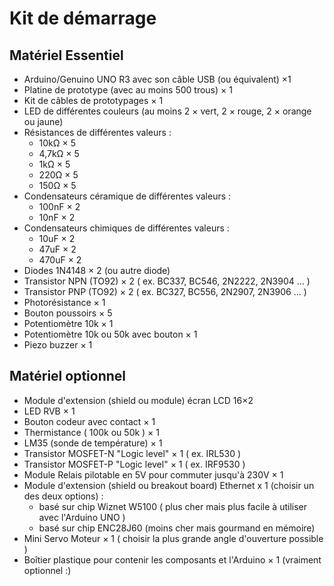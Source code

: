 Kit de démarrage
================

Matériel Essentiel
------------------
 - Arduino/Genuino UNO R3 avec son câble USB (ou équivalent) ×1
 - Platine de prototype (avec au moins 500 trous) × 1
 - Kit de câbles de prototypages × 1
 - LED de différentes couleurs (au moins 2 × vert, 2 × rouge, 2 × orange ou jaune)
 - Résistances de différentes valeurs :
   - 10kΩ × 5
   - 4,7kΩ × 5
   - 1kΩ × 5
   - 220Ω × 5
   - 150Ω × 5
 - Condensateurs céramique de différentes valeurs :
   - 100nF × 2
   - 10nF × 2
 - Condensateurs chimiques de différentes valeurs :
   - 10uF × 2
   - 47uF × 2
   - 470uF × 2
 - Diodes 1N4148 × 2 (ou autre diode)
 - Transistor NPN (TO92) × 2 ( ex.  BC337, BC546, 2N2222, 2N3904 ... )
 - Transistor PNP (TO92) × 2 ( ex.   BC327, BC556, 2N2907, 2N3906 ... )
 - Photorésistance × 1
 - Bouton poussoirs × 5
 - Potentiomètre 10k × 1
 - Potentiomètre 10k ou 50k avec bouton × 1
 - Piezo buzzer × 1

Matériel optionnel
------------------
 - Module d'extension (shield ou module) écran  LCD 16×2
 - LED RVB × 1
 - Bouton codeur avec contact × 1
 - Thermistance ( 100k ou 50k ) × 1
 - LM35 (sonde de température) × 1
 - Transistor MOSFET-N "Logic level" × 1 ( ex. IRL530 )
 - Transistor MOSFET-P "Logic level" × 1 ( ex. IRF9530 )
 - Module Relais pilotable en 5V pour commuter jusqu'à 230V × 1
 - Module d'extension (shield ou breakout board) Ethernet x 1 (choisir un des deux options) :
   - basé sur chip Wiznet W5100  ( plus cher mais plus facile à utiliser avec l'Arduino UNO )
   - basé sur chip ENC28J60  (moins cher mais gourmand en mémoire)
 - Mini Servo Moteur × 1 ( choisir la plus grande angle d'ouverture possible )
 - Boîtier plastique pour contenir les composants et l'Arduino × 1 (vraiment optionnel :)

